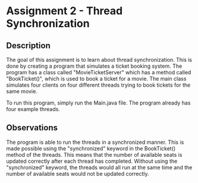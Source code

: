Assignment 2 - Thread Synchronization
=====================================
## Description
The goal of this assignment is to learn about thread synchronization.
This is done by creating a program that simulates a ticket booking system.
The program has a class called "MovieTicketServer" which has a method called "BookTicket()", which is used to book a ticket for a movie.
The main class simulates four clients on four different threads trying to book tickets for the same movie.

To run this program, simply run the Main.java file. 
The program already has four example threads.

## Observations
The program is able to run the threads in a synchronized manner.
This is made possible using the "synchronized" keyword in the BookTicket() method of the threads.
This means that the number of available seats is updated correctly after each thread has completed.
Without using the "synchronized" keyword, the threads would all run at the same time and the number of available seats would not be updated correctly.
